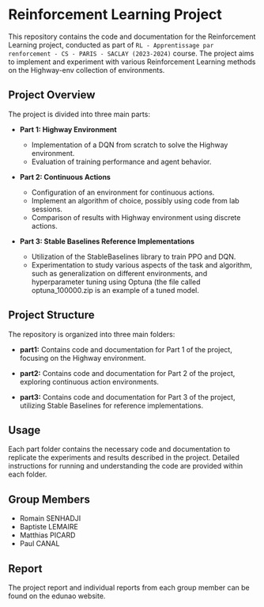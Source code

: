 # Reinforcement Learning Project

This repository contains the code and documentation for the Reinforcement Learning project, conducted as part of `RL - Apprentissage par renforcement - CS - PARIS - SACLAY (2023-2024)` course. The project aims to implement and experiment with various Reinforcement Learning methods on the Highway-env collection of environments.

## Project Overview

The project is divided into three main parts:

- **Part 1: Highway Environment**

  - Implementation of a DQN from scratch to solve the Highway environment.
  - Evaluation of training performance and agent behavior.

- **Part 2: Continuous Actions**

  - Configuration of an environment for continuous actions.
  - Implement an algorithm of choice, possibly using code from lab sessions.
  - Comparison of results with Highway environment using discrete actions.

- **Part 3: Stable Baselines Reference Implementations**
  - Utilization of the StableBaselines library to train PPO and DQN.
  - Experimentation to study various aspects of the task and algorithm, such as generalization on different environments, and hyperparameter tuning using Optuna (the file called optuna_100000.zip is an example of a tuned model.

## Project Structure

The repository is organized into three main folders:

- **part1:** Contains code and documentation for Part 1 of the project, focusing on the Highway environment.

- **part2:** Contains code and documentation for Part 2 of the project, exploring continuous action environments.

- **part3:** Contains code and documentation for Part 3 of the project, utilizing Stable Baselines for reference implementations.

## Usage

Each part folder contains the necessary code and documentation to replicate the experiments and results described in the project. Detailed instructions for running and understanding the code are provided within each folder.

## Group Members

- Romain SENHADJI
- Baptiste LEMAIRE
- Matthias PICARD
- Paul CANAL

## Report

The project report and individual reports from each group member can be found on the edunao website.
